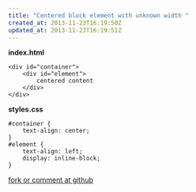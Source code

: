 ```yaml
---
title: "Centered block element with unknown width "
created_at: 2013-11-23T16:19:50Z
updated_at: 2013-11-23T16:19:51Z
---
```


<strong>index.html</strong>

    <div id="container">
        <div id="element">
            centered content
        </div>
    </div>

<strong>styles.css</strong>

    #container {
        text-align: center;
    }
    #element {
        text-align: left;
        display: inline-block;
    }

[fork or comment at github](https://gist.github.com/7616588)
